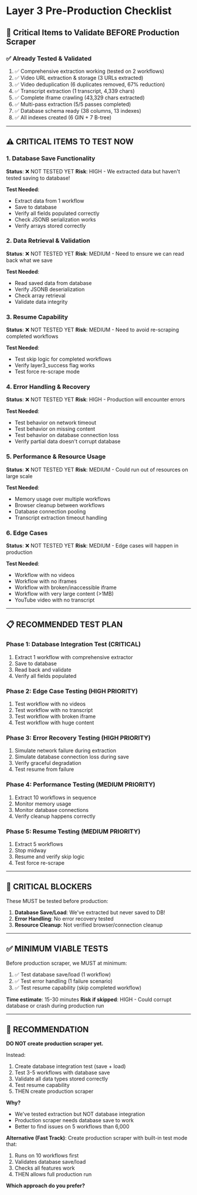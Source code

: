 # Layer 3 Pre-Production Checklist

## 🎯 **Critical Items to Validate BEFORE Production Scraper**

### ✅ **Already Tested & Validated**
1. ✅ Comprehensive extraction working (tested on 2 workflows)
2. ✅ Video URL extraction & storage (3 URLs extracted)
3. ✅ Video deduplication (6 duplicates removed, 67% reduction)
4. ✅ Transcript extraction (1 transcript, 4,339 chars)
5. ✅ Complete iframe crawling (43,329 chars extracted)
6. ✅ Multi-pass extraction (5/5 passes completed)
7. ✅ Database schema ready (38 columns, 13 indexes)
8. ✅ All indexes created (6 GIN + 7 B-tree)

---

## ⚠️ **CRITICAL ITEMS TO TEST NOW**

### 1. **Database Save Functionality**
**Status**: ❌ NOT TESTED YET
**Risk**: HIGH - We extracted data but haven't tested saving to database!

**Test Needed**:
- Extract data from 1 workflow
- Save to database
- Verify all fields populated correctly
- Check JSONB serialization works
- Verify arrays stored correctly

### 2. **Data Retrieval & Validation**
**Status**: ❌ NOT TESTED YET
**Risk**: MEDIUM - Need to ensure we can read back what we save

**Test Needed**:
- Read saved data from database
- Verify JSONB deserialization
- Check array retrieval
- Validate data integrity

### 3. **Resume Capability**
**Status**: ❌ NOT TESTED YET
**Risk**: MEDIUM - Need to avoid re-scraping completed workflows

**Test Needed**:
- Test skip logic for completed workflows
- Verify layer3_success flag works
- Test force re-scrape mode

### 4. **Error Handling & Recovery**
**Status**: ❌ NOT TESTED YET
**Risk**: HIGH - Production will encounter errors

**Test Needed**:
- Test behavior on network timeout
- Test behavior on missing content
- Test behavior on database connection loss
- Verify partial data doesn't corrupt database

### 5. **Performance & Resource Usage**
**Status**: ❌ NOT TESTED YET
**Risk**: MEDIUM - Could run out of resources on large scale

**Test Needed**:
- Memory usage over multiple workflows
- Browser cleanup between workflows
- Database connection pooling
- Transcript extraction timeout handling

### 6. **Edge Cases**
**Status**: ❌ NOT TESTED YET
**Risk**: MEDIUM - Edge cases will happen in production

**Test Needed**:
- Workflow with no videos
- Workflow with no iframes
- Workflow with broken/inaccessible iframe
- Workflow with very large content (>1MB)
- YouTube video with no transcript

---

## 📋 **RECOMMENDED TEST PLAN**

### **Phase 1: Database Integration Test** (CRITICAL)
1. Extract 1 workflow with comprehensive extractor
2. Save to database
3. Read back and validate
4. Verify all fields populated

### **Phase 2: Edge Case Testing** (HIGH PRIORITY)
1. Test workflow with no videos
2. Test workflow with no transcript
3. Test workflow with broken iframe
4. Test workflow with huge content

### **Phase 3: Error Recovery Testing** (HIGH PRIORITY)
1. Simulate network failure during extraction
2. Simulate database connection loss during save
3. Verify graceful degradation
4. Test resume from failure

### **Phase 4: Performance Testing** (MEDIUM PRIORITY)
1. Extract 10 workflows in sequence
2. Monitor memory usage
3. Monitor database connections
4. Verify cleanup happens correctly

### **Phase 5: Resume Testing** (MEDIUM PRIORITY)
1. Extract 5 workflows
2. Stop midway
3. Resume and verify skip logic
4. Test force re-scrape

---

## 🚨 **CRITICAL BLOCKERS**

These MUST be tested before production:

1. **Database Save/Load**: We've extracted but never saved to DB!
2. **Error Handling**: No error recovery tested
3. **Resource Cleanup**: Not verified browser/connection cleanup

---

## ✅ **MINIMUM VIABLE TESTS**

Before production scraper, we MUST at minimum:

1. ✅ Test database save/load (1 workflow)
2. ✅ Test error handling (1 failure scenario)
3. ✅ Test resume capability (skip completed workflow)

**Time estimate**: 15-30 minutes
**Risk if skipped**: HIGH - Could corrupt database or crash during production run

---

## 🎯 **RECOMMENDATION**

**DO NOT create production scraper yet.**

Instead:
1. Create database integration test (save + load)
2. Test 3-5 workflows with database save
3. Validate all data types stored correctly
4. Test resume capability
5. THEN create production scraper

**Why?** 
- We've tested extraction but NOT database integration
- Production scraper needs database save to work
- Better to find issues on 5 workflows than 6,000

**Alternative (Fast Track)**:
Create production scraper with built-in test mode that:
1. Runs on 10 workflows first
2. Validates database save/load
3. Checks all features work
4. THEN allows full production run

**Which approach do you prefer?**


